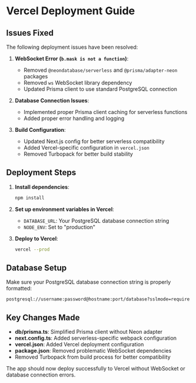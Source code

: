 # Vercel Deployment Guide

## Issues Fixed

The following deployment issues have been resolved:

1. **WebSocket Error (`b.mask is not a function`)**: 
   - Removed `@neondatabase/serverless` and `@prisma/adapter-neon` packages
   - Removed `ws` WebSocket library dependency
   - Updated Prisma client to use standard PostgreSQL connection

2. **Database Connection Issues**:
   - Implemented proper Prisma client caching for serverless functions
   - Added proper error handling and logging

3. **Build Configuration**:
   - Updated Next.js config for better serverless compatibility
   - Added Vercel-specific configuration in `vercel.json`
   - Removed Turbopack for better build stability

## Deployment Steps

1. **Install dependencies**:
   ```bash
   npm install
   ```

2. **Set up environment variables in Vercel**:
   - `DATABASE_URL`: Your PostgreSQL database connection string
   - `NODE_ENV`: Set to "production"

3. **Deploy to Vercel**:
   ```bash
   vercel --prod
   ```

## Database Setup

Make sure your PostgreSQL database connection string is properly formatted:
```
postgresql://username:password@hostname:port/database?sslmode=require
```

## Key Changes Made

- **db/prisma.ts**: Simplified Prisma client without Neon adapter
- **next.config.ts**: Added serverless-specific webpack configuration
- **vercel.json**: Added Vercel deployment configuration
- **package.json**: Removed problematic WebSocket dependencies
- Removed Turbopack from build process for better compatibility

The app should now deploy successfully to Vercel without WebSocket or database connection errors.
